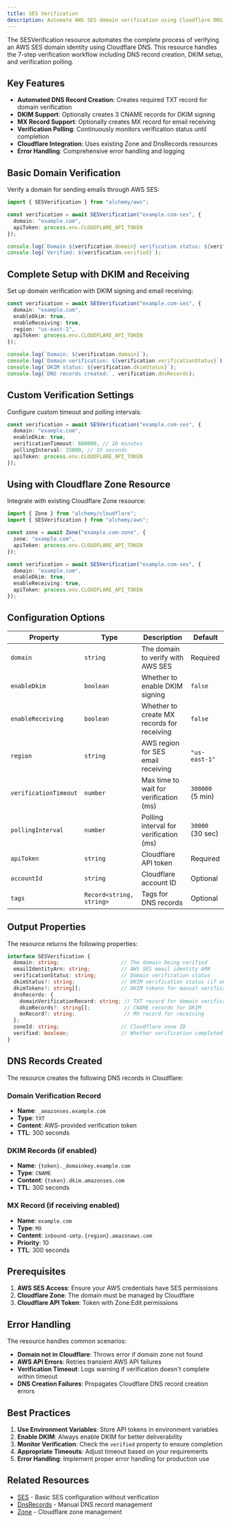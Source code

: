 ```yaml
---
title: SES Verification
description: Automate AWS SES domain verification using Cloudflare DNS with the SESVerification resource.
---
```


The SESVerification resource automates the complete process of verifying an AWS SES domain identity using Cloudflare DNS. This resource handles the 7-step verification workflow including DNS record creation, DKIM setup, and verification polling.

## Key Features

- **Automated DNS Record Creation**: Creates required TXT record for domain verification
- **DKIM Support**: Optionally creates 3 CNAME records for DKIM signing
- **MX Record Support**: Optionally creates MX record for email receiving
- **Verification Polling**: Continuously monitors verification status until completion
- **Cloudflare Integration**: Uses existing Zone and DnsRecords resources
- **Error Handling**: Comprehensive error handling and logging

## Basic Domain Verification

Verify a domain for sending emails through AWS SES:

```ts
import { SESVerification } from "alchemy/aws";

const verification = await SESVerification("example.com-ses", {
  domain: "example.com",
  apiToken: process.env.CLOUDFLARE_API_TOKEN
});

console.log(`Domain ${verification.domain} verification status: ${verification.verificationStatus}`);
console.log(`Verified: ${verification.verified}`);
```

## Complete Setup with DKIM and Receiving

Set up domain verification with DKIM signing and email receiving:

```ts
const verification = await SESVerification("example.com-ses", {
  domain: "example.com",
  enableDkim: true,
  enableReceiving: true,
  region: "us-east-1",
  apiToken: process.env.CLOUDFLARE_API_TOKEN
});

console.log(`Domain: ${verification.domain}`);
console.log(`Domain verification: ${verification.verificationStatus}`);
console.log(`DKIM status: ${verification.dkimStatus}`);
console.log(`DNS records created:`, verification.dnsRecords);
```

## Custom Verification Settings

Configure custom timeout and polling intervals:

```ts
const verification = await SESVerification("example.com-ses", {
  domain: "example.com",
  enableDkim: true,
  verificationTimeout: 600000, // 10 minutes
  pollingInterval: 15000, // 15 seconds
  apiToken: process.env.CLOUDFLARE_API_TOKEN
});
```

## Using with Cloudflare Zone Resource

Integrate with existing Cloudflare Zone resource:

```ts
import { Zone } from "alchemy/cloudflare";
import { SESVerification } from "alchemy/aws";

const zone = await Zone("example.com-zone", {
  zone: "example.com",
  apiToken: process.env.CLOUDFLARE_API_TOKEN
});

const verification = await SESVerification("example.com-ses", {
  domain: "example.com",
  enableDkim: true,
  enableReceiving: true,
  apiToken: process.env.CLOUDFLARE_API_TOKEN
});
```

## Configuration Options

| Property | Type | Description | Default |
|----------|------|-------------|---------|
| `domain` | `string` | The domain to verify with AWS SES | Required |
| `enableDkim` | `boolean` | Whether to enable DKIM signing | `false` |
| `enableReceiving` | `boolean` | Whether to create MX records for receiving | `false` |
| `region` | `string` | AWS region for SES email receiving | `"us-east-1"` |
| `verificationTimeout` | `number` | Max time to wait for verification (ms) | `300000` (5 min) |
| `pollingInterval` | `number` | Polling interval for verification (ms) | `30000` (30 sec) |
| `apiToken` | `string` | Cloudflare API token | Required |
| `accountId` | `string` | Cloudflare account ID | Optional |
| `tags` | `Record<string, string>` | Tags for DNS records | Optional |

## Output Properties

The resource returns the following properties:

```ts
interface SESVerification {
  domain: string;                    // The domain being verified
  emailIdentityArn: string;          // AWS SES email identity ARN
  verificationStatus: string;        // Domain verification status
  dkimStatus?: string;               // DKIM verification status (if enabled)
  dkimTokens?: string[];             // DKIM tokens for manual verification
  dnsRecords: {
    domainVerificationRecord: string; // TXT record for domain verification
    dkimRecords?: string[];           // CNAME records for DKIM
    mxRecord?: string;                // MX record for receiving
  };
  zoneId: string;                    // Cloudflare zone ID
  verified: boolean;                 // Whether verification completed
}
```

## DNS Records Created

The resource creates the following DNS records in Cloudflare:

### Domain Verification Record
- **Name**: `_amazonses.example.com`
- **Type**: `TXT`
- **Content**: AWS-provided verification token
- **TTL**: 300 seconds

### DKIM Records (if enabled)
- **Name**: `{token}._domainkey.example.com`
- **Type**: `CNAME`
- **Content**: `{token}.dkim.amazonses.com`
- **TTL**: 300 seconds

### MX Record (if receiving enabled)
- **Name**: `example.com`
- **Type**: `MX`
- **Content**: `inbound-smtp.{region}.amazonaws.com`
- **Priority**: 10
- **TTL**: 300 seconds

## Prerequisites

1. **AWS SES Access**: Ensure your AWS credentials have SES permissions
2. **Cloudflare Zone**: The domain must be managed by Cloudflare
3. **Cloudflare API Token**: Token with Zone:Edit permissions

## Error Handling

The resource handles common scenarios:

- **Domain not in Cloudflare**: Throws error if domain zone not found
- **AWS API Errors**: Retries transient AWS API failures
- **Verification Timeout**: Logs warning if verification doesn't complete within timeout
- **DNS Creation Failures**: Propagates Cloudflare DNS record creation errors

## Best Practices

1. **Use Environment Variables**: Store API tokens in environment variables
2. **Enable DKIM**: Always enable DKIM for better deliverability
3. **Monitor Verification**: Check the `verified` property to ensure completion
4. **Appropriate Timeouts**: Adjust timeout based on your requirements
5. **Error Handling**: Implement proper error handling for production use

## Related Resources

- [SES](/providers/aws/ses) - Basic SES configuration without verification
- [DnsRecords](/providers/cloudflare/dns-records) - Manual DNS record management
- [Zone](/providers/cloudflare/zone) - Cloudflare zone management